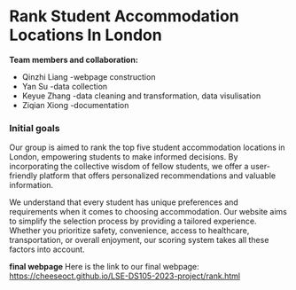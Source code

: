 # **Rank Student Accommodation Locations In London**

**Team members and collaboration:** 

- Qinzhi Liang -webpage construction
- Yan Su       -data collection
- Keyue Zhang  -data cleaning and transformation, data visulisation
- Ziqian Xiong -documentation

### **Initial goals**
Our group is aimed to rank the top five student accommodation locations in London, empowering students to make informed decisions. By incorporating the collective wisdom of fellow students, we offer a user-friendly platform that offers personalized recommendations and valuable information.

We understand that every student has unique preferences and requirements when it comes to choosing accommodation. Our website aims to simplify the selection process by providing a tailored experience. Whether you prioritize safety, convenience, access to healthcare, transportation, or overall enjoyment, our scoring system takes all these factors into account.

**final webpage**
Here is the link to our final webpage:
https://cheeseoct.github.io/LSE-DS105-2023-project/rank.html
